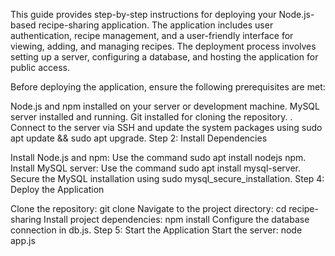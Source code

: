 This guide provides step-by-step instructions for deploying your Node.js-based recipe-sharing application. The application includes user authentication, recipe management, and a user-friendly interface for viewing, adding, and managing recipes. The deployment process involves setting up a server, configuring a database, and hosting the application for public access.

Before deploying the application, ensure the following prerequisites are met:

Node.js and npm installed on your server or development machine.
MySQL server installed and running.
Git installed for cloning the repository.
. Connect to the server via SSH and update the system packages using sudo apt update && sudo apt upgrade. Step 2: Install Dependencies

Install Node.js and npm:
Use the command sudo apt install nodejs npm.
Install MySQL server:
Use the command sudo apt install mysql-server.
Secure the MySQL installation using sudo mysql_secure_installation.
Step 4: Deploy the Application

Clone the repository:
git clone <repository-url>
Navigate to the project directory:
cd recipe-sharing
Install project dependencies:
npm install
Configure the database connection in db.js. Step 5: Start the Application
Start the server:
node app.js
